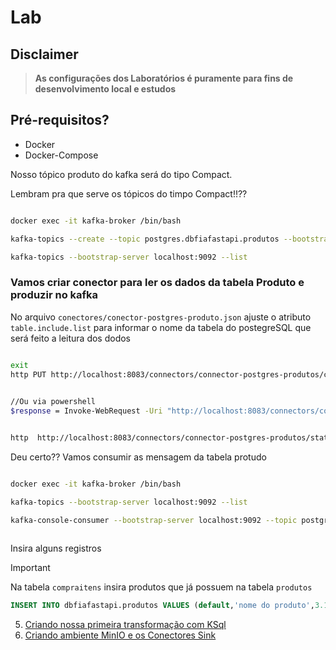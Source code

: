 # Lab

## Disclaimer
> **As configurações dos Laboratórios é puramente para fins de desenvolvimento local e estudos**


## Pré-requisitos?
* Docker
* Docker-Compose


Nosso tópico produto do kafka será do tipo Compact.

Lembram pra que serve os tópicos do timpo Compact!!??

```bash

docker exec -it kafka-broker /bin/bash

kafka-topics --create --topic postgres.dbfiafastapi.produtos --bootstrap-server localhost:9092 --partitions 1 --replication-factor 1 --config cleanup.policy=compact

kafka-topics --bootstrap-server localhost:9092 --list 

```



### Vamos criar conector para ler os dados da tabela Produto e produzir no kafka

No arquivo `conectores/conector-postgres-produto.json` ajuste o atributo `table.include.list` para informar o nome da tabela do postegreSQL que será feito a leitura dos dodos



```bash

exit
http PUT http://localhost:8083/connectors/connector-postgres-produtos/config < conectores/conector-postgres-produto.json
	

//Ou via powershell
$response = Invoke-WebRequest -Uri "http://localhost:8083/connectors/connector-postgres-produtos/config" -Method Put -Body (Get-Content -Path "connector-postgres-produtos.json" -Raw) -ContentType "application/json"; $response.Content


http  http://localhost:8083/connectors/connector-postgres-produtos/status

```

Deu certo?? Vamos consumir as mensagem da tabela protudo

```bash

docker exec -it kafka-broker /bin/bash

kafka-topics --bootstrap-server localhost:9092 --list 

kafka-console-consumer --bootstrap-server localhost:9092 --topic postgres.dbfiafastapi.produtos --property print.timestamp=true --property print.key=true --property print.value=true --property print.partition=true --from-beginning
	
```

Insira alguns registros

> [!IMPORTANT]
> Na tabela `compraitens` insira produtos que já possuem na tabela `produtos`


```sql
INSERT INTO dbfiafastapi.produtos VALUES (default,'nome do produto',3.14);
```	



5. [Criando nossa primeira transformação com KSql](../transformacao-ksql/README.md)
6. [Criando ambiente MinIO e os Conectores Sink ](../minio/README.md)